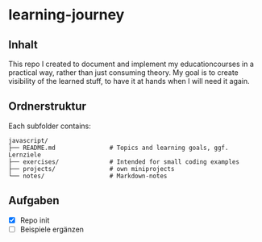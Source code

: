 # learning-journey
## Inhalt
This repo I created to document and implement my educationcourses in a practical way, rather than just consuming theory. My goal is to create visibility of the learned stuff, to have it at hands when I will need it again.

## Ordnerstruktur
Each subfolder contains:
```
javascript/
├── README.md               # Topics and learning goals, ggf. Lernziele
├── exercises/              # Intended for small coding examples
├── projects/               # own miniprojects
└── notes/                  # Markdown-notes
```

## Aufgaben
- [x] Repo init
- [ ] Beispiele ergänzen